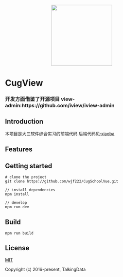 <p align="center">
    <a href="https://www.iviewui.com">
        <img width="200" src="https://file.iviewui.com/logo-new.svg">
    </a>
</p>

<h1>
CugView
    <h3>开发方面借鉴了开源项目 view-admin:https://github.com/iview/iview-admin</h3>
</h1>

## Introduction

本项目是大三软件综合实习的前端代码.后端代码见:[xiaoba](https://github.com/zhou-ning/xiaoba) 

## Features



## Getting started
```bush
# clone the project
git clone https://github.com/wjf222/CugSchoolVue.git

// install dependencies
npm install

// develop
npm run dev
```

## Build
```bush
npm run build
```

## License
[MIT](http://opensource.org/licenses/MIT)

Copyright (c) 2016-present, TalkingData
